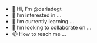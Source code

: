 - 👋 Hi, I’m @dariadegt
- 👀 I’m interested in ...
- 🌱 I’m currently learning ...
- 💞️ I’m looking to collaborate on ...
- 📫 How to reach me ...

<!---
dariadegt/dariadegt is a ✨ special ✨ repository because its `README.md` (this file) appears on your GitHub profile.
You can click the Preview link to take a look at your changes.
--->
